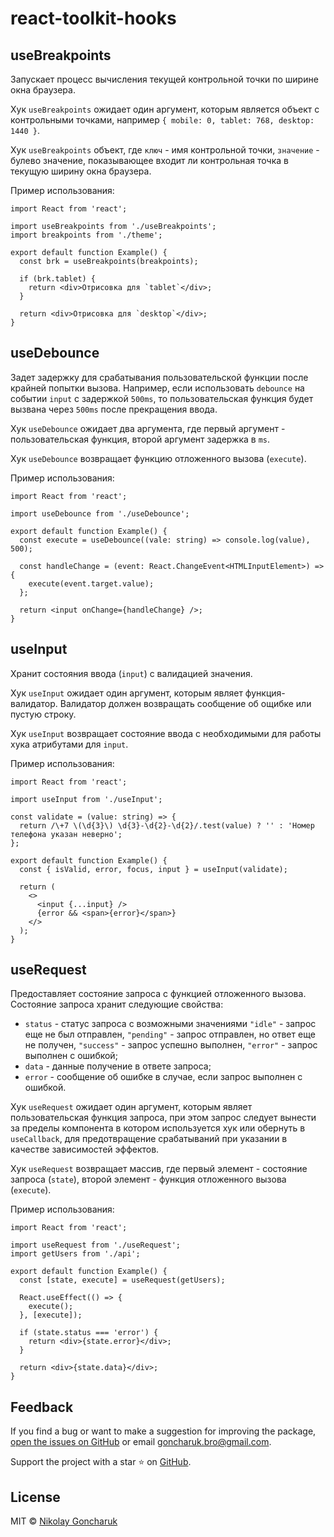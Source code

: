 # react-toolkit-hooks

## useBreakpoints

Запускает процесс вычисления текущей контрольной точки по ширине окна браузера.

Хук `useBreakpoints` ожидает один аргумент, которым является объект с контрольными точками, например `{ mobile: 0, tablet: 768, desktop: 1440 }`.

Хук `useBreakpoints` объект, где `ключ` - имя контрольной точки, `значение` - булево значение, показывающее входит ли контрольная точка в текущую ширину окна браузера.

Пример использования:

```tsx
import React from 'react';

import useBreakpoints from './useBreakpoints';
import breakpoints from './theme';

export default function Example() {
  const brk = useBreakpoints(breakpoints);

  if (brk.tablet) {
    return <div>Отрисовка для `tablet`</div>;
  }

  return <div>Отрисовка для `desktop`</div>;
}
```

## useDebounce

Задет задержку для срабатывания пользовательской функции после крайней попытки вызова. Например, если использовать `debounce` на событии `input` с задержкой `500ms`, то
пользовательская функция будет вызвана через `500ms` после прекращения ввода.

Хук `useDebounce` ожидает два аргумента, где первый аргумент - пользовательская функция, второй аргумент задержка в `ms`.

Хук `useDebounce` возвращает функцию отложенного вызова (`execute`).

Пример использования:

```tsx
import React from 'react';

import useDebounce from './useDebounce';

export default function Example() {
  const execute = useDebounce((vale: string) => console.log(value), 500);

  const handleChange = (event: React.ChangeEvent<HTMLInputElement>) => {
    execute(event.target.value);
  };

  return <input onChange={handleChange} />;
}
```

## useInput

Хранит состояния ввода (`input`) с валидацией значения.

Хук `useInput` ожидает один аргумент, которым являет функция-валидатор. Валидатор должен возвращать сообщение об ощибке или пустую строку.

Хук `useInput` возвращает состояние ввода с необходимыми для работы хука атрибутами для `input`.

Пример использования:

```tsx
import React from 'react';

import useInput from './useInput';

const validate = (value: string) => {
  return /\+7 \(\d{3}\) \d{3}-\d{2}-\d{2}/.test(value) ? '' : 'Номер телефона указан неверно';
};

export default function Example() {
  const { isValid, error, focus, input } = useInput(validate);

  return (
    <>
      <input {...input} />
      {error && <span>{error}</span>}
    </>
  );
}
```

## useRequest

Предоставляет состояние запроса с функцией отложенного вызова. Состояние запроса хранит следующие свойства:

- `status` - статус запроса с возможными значениями `"idle"` - запрос еще не был отправлен, `"pending"` - запрос отправлен, но ответ еще не получен, `"success"` - запрос успешно выполнен, `"error"` - запрос выполнен с ошибкой;
- `data` - данные получение в ответе запроса;
- `error` - сообщение об ошибке в случае, если запрос выполнен с ошибкой.

Хук `useRequest` ожидает один аргумент, которым являет пользовательская функция запроса, при этом запрос следует вынести за пределы компонента в котором используется хук или обернуть в `useCallback`, для предотвращение срабатываний при указании в качестве зависимостей эффектов.

Хук `useRequest` возвращает массив, где первый элемент - состояние запроса (`state`), второй элемент - функция отложенного вызова (`execute`).

Пример использования:

```tsx
import React from 'react';

import useRequest from './useRequest';
import getUsers from './api';

export default function Example() {
  const [state, execute] = useRequest(getUsers);

  React.useEffect(() => {
    execute();
  }, [execute]);

  if (state.status === 'error') {
    return <div>{state.error}</div>;
  }

  return <div>{state.data}</div>;
}
```

## Feedback

If you find a bug or want to make a suggestion for improving the package, [open the issues on GitHub](https://github.com/GoncharukBro/react-toolkit-hooks/issues) or email [goncharuk.bro@gmail.com](mailto:goncharuk.bro@gmail.com).

Support the project with a star ⭐ on [GitHub](https://github.com/GoncharukBro/react-toolkit-hooks).

## License

MIT © [Nikolay Goncharuk](https://github.com/GoncharukBro)
